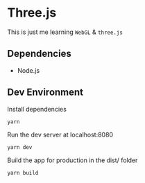 # Three.js
This is just me learning `WebGL` & `three.js`

## Dependencies

- Node.js

## Dev Environment

Install dependencies

```text
yarn
```

Run the dev server at localhost:8080

```text
yarn dev
```

Build the app for production in the dist/ folder

```text
yarn build
```
